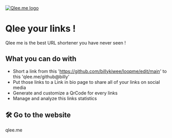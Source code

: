 <a align="center" href='https://qlee.me/' >
  <img src="https://qlee.me/favicon.ico" width={40} alt="Qlee.me logo" />
</a>

# Qlee your links !

Qlee me is the best URL shortener you have never seen !

## What you can do with 

- Short a link from this 'https://github.com/billykiwee/loopme/edit/main' to this 'qlee.me/github@billy'
- Put those links to a Link in bio page to share all of your links on social media 
- Generate and customize a QrCode for every links
- Manage and analyze this links statistics


## 🛠 Go to the website 
qlee.me